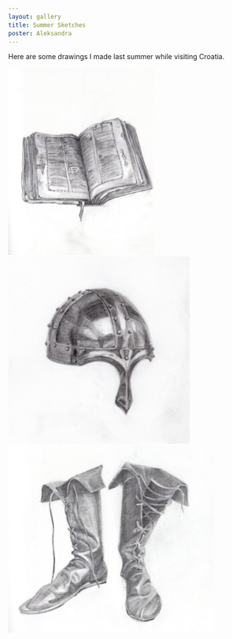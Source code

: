```yaml
---
layout: gallery
title: Summer Sketches
poster: Aleksandra
---
```



Here are some drawings I made last summer while visiting Croatia.

<img src="/resources/images/gallery/book-1.jpg" height="380px" class="image" />
<img src="/resources/images/gallery/helmet-1.jpg" height="380px" class="image" />
<img src="/resources/images/gallery/boots-1.jpg" height="380px" class="image" />

<br/>
<br/>
